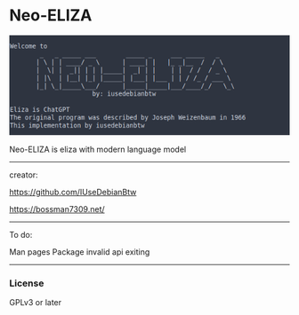 # Neo-ELIZA

![Neo-Eliza](Images/Neo-eliza.png)

Neo-ELIZA is eliza with modern language model

-----------------------
creator:

https://github.com/IUseDebianBtw

https://bossman7309.net/

-----------------------

To do:

Man pages
Package
invalid api exiting

-----------------------
### License 

GPLv3 or later
